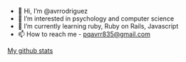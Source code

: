 - 👋 Hi, I’m @avrrodriguez
- 👀 I’m interested in psychology and computer science
- 🌱 I’m currently learning ruby, Ruby on Rails, Javascript
- 📫 How to reach me - pqavrr835@gmail.com

<!---
avrrodriguez/avrrodriguez is a ✨ special ✨ repository because its `README.md` (this file) appears on your GitHub profile.
You can click the Preview link to take a look at your changes.
--->
[My github stats](https://github-readme-stats.vercel.app/api?username=avrrodriguez&show_icons=true)

